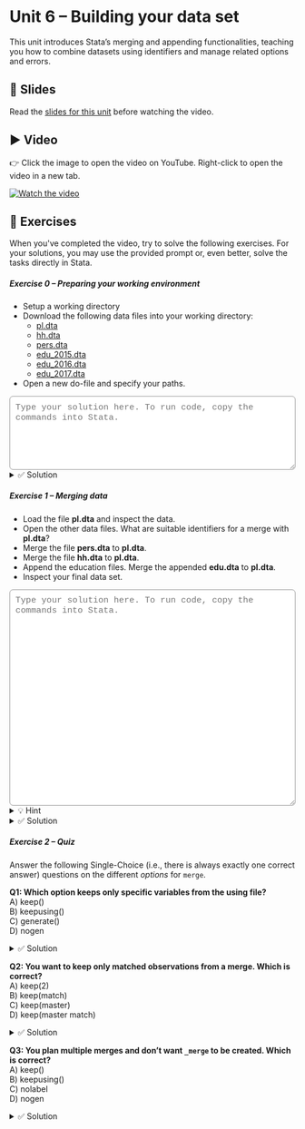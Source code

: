 # Unit 6 – Building your data set

This unit introduces Stata’s merging and appending functionalities, teaching you how to combine datasets using identifiers and manage related options and errors.

## 📄 Slides

Read the [slides for this unit](unit06_slides.pdf) before watching the video.

## ▶️ Video

👉 Click the image to open the video on YouTube. Right-click to open the video in a new tab.

[![Watch the video](https://img.youtube.com/vi/t0B39srarC4/0.jpg)](https://www.youtube.com/watch?v=t0B39srarC4)

## 🧪 Exercises

When you've completed the video, try to solve the following exercises. For your solutions, you may use the provided prompt or, even better, solve the tasks directly in Stata.

<h5>Exercise 0 – Preparing your working environment</h5>

- Setup a working directory 
- Download the following data files into your working directory:
	- [pl.dta](pl.dta)
	- [hh.dta](hh.dta)
	- [pers.dta](pers.dta)
	- [edu_2015.dta](edu_2015.dta)
	- [edu_2016.dta](edu_2016.dta)
	- [edu_2017.dta](edu_2017.dta)
- Open a new do-file and specify your paths.

<textarea id="ex0" rows="6"
  style="width:100%;
         font-family: ui-monospace, SFMono-Regular, Menlo, Consolas, 'Liberation Mono', monospace;
         font-size: 0.95rem;
         padding: 0.6rem;
         border: 1px solid #999;
         border-radius: 6px;
         color: #000;
         background-color: #fff;
         outline: none;
         box-shadow: none;"
  placeholder="Type your solution here. To run code, copy the commands into Stata."></textarea>

<details>
<summary>✅ Solution</summary>

```stata
doedit
global wd "C:/.../Desktop/stata_crashcourse"
cd "${wd}"
```

</details>

<h5>Exercise 1 – Merging data</h5>
	
- Load the file **pl.dta** and inspect the data.
- Open the other data files. What are suitable identifiers for a merge with **pl.dta**?
- Merge the file **pers.dta** to **pl.dta**.
- Merge the file **hh.dta** to **pl.dta**.
- Append the education files. Merge the appended **edu.dta** to **pl.dta**.
- Inspect your final data set.

<textarea id="ex1" rows="20"
  style="width:100%;
         font-family: ui-monospace, SFMono-Regular, Menlo, Consolas, 'Liberation Mono', monospace;
         font-size: 0.95rem;
         padding: 0.6rem;
         border: 1px solid #999;
         border-radius: 6px;
         color: #000;
         background-color: #fff;
         outline: none;
         box-shadow: none;"
  placeholder="Type your solution here. To run code, copy the commands into Stata."></textarea>

<details>
<summary>💡 Hint</summary>

The *help* file for `merge` will soon become your best friend. <br>
You can temporarily open new data sets, run commands on them, and store them, if you use `preserve` and `restore`.

</details>

<details>
<summary>✅ Solution</summary>

```stata
use pl.dta, clear
browse
```

You may use the Command window to open the other data files. This does not have to be part of your do-file. <br>
Make sure that **pl.dta** is loaded before starting the merges.

```stata
merge m:1 id using "pers.dta"
tab _merge
drop _merge

merge m:1 hid using "hh.dta"
tab _merge
drop _merge

preserve 
use "edu_2015.dta", clear
append using "edu_2016.dta"
append using "edu_2017.dta"
save "edu.dta", replace
restore

merge 1:1 id year using "edu.dta", keep(master match)
tab _merge
drop _merge
```

</details>


<h5>Exercise 2 – Quiz</h5>

Answer the following Single-Choice (i.e., there is always exactly one correct answer) questions on the different *options* for `merge`. <br>

<span style="display:block; margin-top:0.5em;"></span>

**Q1: Which option keeps only specific variables from the using file?** <br>
A) keep() <br>
B) keepusing() <br>
C) generate() <br>
D) nogen

<details>
<summary>✅ Solution</summary>

**Correct answer: B** <br>

</details>

<span style="display:block; margin-top:0.5em;"></span>

**Q2: You want to keep only matched observations from a merge. Which is correct?** <br>
A) keep(2) <br>
B) keep(match) <br>
C) keep(master) <br>
D) keep(master match)

<details>
<summary>✅ Solution</summary>

**Correct answer: B** <br>
The number 2 refers to the using data (1 = master, 3 = match).

</details>

<span style="display:block; margin-top:0.5em;"></span>

**Q3: You plan multiple merges and don’t want `_merge` to be created. Which is correct?** <br>
A) keep() <br>
B) keepusing() <br>
C) nolabel <br>
D) nogen

<details>
<summary>✅ Solution</summary>

**Correct answer: D** <br>

</details>

<span style="display:block; margin-top:4em;"></span>

